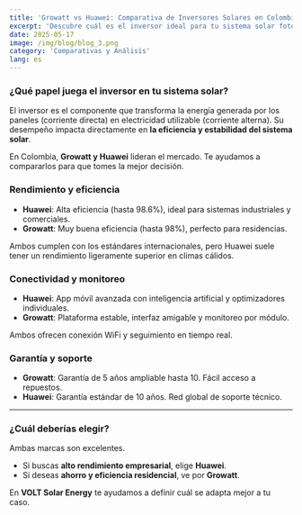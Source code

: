 ```yaml
---
title: 'Growatt vs Huawei: Comparativa de Inversores Solares en Colombia'
excerpt: 'Descubre cuál es el inversor ideal para tu sistema solar fotovoltaico según rendimiento, conectividad y soporte técnico.'
date: 2025-05-17
image: /img/blog/blog_3.png
category: 'Comparativas y Análisis'
lang: es
---
```


### ¿Qué papel juega el inversor en tu sistema solar?

El inversor es el componente que transforma la energía generada por los paneles (corriente directa) en electricidad utilizable (corriente alterna). Su desempeño impacta directamente en **la eficiencia y estabilidad del sistema solar**.

En Colombia, **Growatt y Huawei** lideran el mercado. Te ayudamos a compararlos para que tomes la mejor decisión.

### Rendimiento y eficiencia

- **Huawei**: Alta eficiencia (hasta 98.6%), ideal para sistemas industriales y comerciales.
- **Growatt**: Muy buena eficiencia (hasta 98%), perfecto para residencias.

Ambos cumplen con los estándares internacionales, pero Huawei suele tener un rendimiento ligeramente superior en climas cálidos.

### Conectividad y monitoreo

- **Huawei**: App móvil avanzada con inteligencia artificial y optimizadores individuales.
- **Growatt**: Plataforma estable, interfaz amigable y monitoreo por módulo.

Ambos ofrecen conexión WiFi y seguimiento en tiempo real.

### Garantía y soporte

- **Growatt**: Garantía de 5 años ampliable hasta 10. Fácil acceso a repuestos.
- **Huawei**: Garantía estándar de 10 años. Red global de soporte técnico.

---

### ¿Cuál deberías elegir?

Ambas marcas son excelentes.

- Si buscas **alto rendimiento empresarial**, elige **Huawei**.
- Si deseas **ahorro y eficiencia residencial**, ve por **Growatt**.

En **VOLT Solar Energy** te ayudamos a definir cuál se adapta mejor a tu caso.

